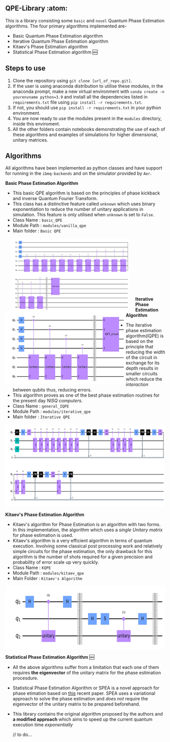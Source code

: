 ## QPE-Library :atom:
This is a library consisting some `basic` and `novel` Quantum Phase Estimation algorithms. The four primary algorithms implemented are- 
  - Basic Quantum Phase Estimation algorithm
  - Iterative Quantum Phase Estimation algorithm
  - Kitaev's Phase Estimation algorithm
  - Statistical Phase Estimation algorithm 🆕

## Steps to use
  1. Clone the repository using `git clone [url_of_repo.git]`. 
  2. If the user is using anaconda distribution to utilise these modules, in the anaconda prompt, make a new virtual environment with `conda create -n yourenvname python=3.9` and install all the dependencies listed in `requirements.txt` file using `pip install -r requirements.txt`.
  3. If not, you should use `pip install -r requirements.txt` in your python environment.
  4. You are now ready to use the modules present in the `modules` directory, inside this enviroment.
  5. All the other folders contain notebooks demonstrating the use of each of these algorithms and examples of simulations for higher dimensional, unitary matrices.
 

## Algorithms
All algorithms have been implemented as python classes and have support for running in the `ibmq-backends` and on the simulator provided by `Aer`.

**Basic Phase Estimation Algorithm**
- This basic QPE algorithm is based on the principles of phase kickback and inverse Quantum Fourier Transform.
- This class has a distinctive feature called `unknown` which uses binary exponentiation to reduce the number of unitary applications in simulation. This feature is only utilised when `unknown` is set to `False`. 
- Class Name : `basic_QPE`
- Module Path : `modules/vanilla_qpe`
- Main folder : `Basic QPE`

<hspace><hspace>
<img src = "https://github.com/TheGupta2012/QPE-Algorithms/blob/master/QPE/Basic%20QPE/QPE_circ.JPG" align = "left" height = 230 width = 370 title = "Basic QPE" hspace ='20'>
<img src = "https://github.com/TheGupta2012/QPE-Algorithms/blob/master/QPE/Basic%20QPE/QPE_circ_optimized.JPG" align = "left" height = 230 width = 380 title = "Optimized QPE">
<br><br><br><br><br><br><br><br><br><br>

  
**Iterative Phase Estimation Algorithm**
- The iterative phase estimation algorithm(IQPE) is based on the principle that reducing the width of the circuit in exchange for its depth results in smaller circuits which reduce the *interaction* between qubits thus, reducing errors. 
- This algorithm proves as one of the best phase estimation routines for the present day *NISQ computers*.
- Class Name : `general_IQPE`
- Module Path : `modules/iterative_qpe` 
- Main folder : `Iterative QPE` 

<img src = "https://github.com/TheGupta2012/QPE-Algorithms/blob/master/QPE/Iterative%20QPE/IQPE_circ.JPG" height = 260 width = 620 title = "Kitaev's Circuit">



**Kitaev's Phase Estimation Algorithm**
- Kitaev's algorithm for Phase Estimation is an algorithm with two forms. In this implementation, the algorithm which uses a *single Unitary matrix* for phase estimation is used.
- Kitaev's algorithm is a very efficient algorithm in terms of quantum execution. Involving some classical post processing work and relatively simple circuits for the phase estimation, the only drawback for this algorithm is the number of shots required for a given precision and probability of error scale up very quickly.
- Class Name : `KQPE`
- Module Path : `modules/kitaev_qpe`
- Main Folder : `Kitaev's Algorithm`

<img src = "https://github.com/TheGupta2012/QPE-Algorithms/blob/master/QPE/Kitaev's%20Algorithm/KQPE_circ_1qubit.JPG" height = 200 width = 530 title = "Kitaev's Circuit">


**Statistical Phase Estimation Algorithm** 🆕
- All the above algorithms suffer from a limitation that each one of them requires **the eigenvector** of the unitary matrix for the phase estimation procesdure.
- Statistical Phase Estimation Algorithm or SPEA is a novel approach for phase etimation based on [this](https://arxiv.org/pdf/2104.10285.pdf) recent paper. SPEA uses a variational approach to solve the phase estimation and *does not* require the eigenvector of the unitary matrix to be prepared beforehand.
- This library contains the original algorithm proposed by the authors and **a modified approach** which aims to speed up the current quantum execution time *exponentially*
  
  // to do...

